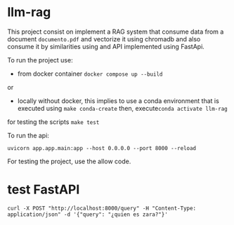 # llm-rag

This project consist on implement a RAG system that consume data from a document `documento.pdf` and vectorize it using
chromadb and also consume it by similarities using and API implemented using FastApi.

To run the project use:

- from docker container 
`docker compose up --build`

or 
- locally without docker, this implies to use a conda environment that is executed using
`make conda-create`
then, execute`conda activate llm-rag`

for testing the scripts
`make test`

To run the api:

`uvicorn app.app.main:app --host 0.0.0.0 --port 8000 --reload`

For testing the project, use the allow code.

# test FastAPI
`curl -X POST "http://localhost:8000/query" -H "Content-Type: application/json" -d '{"query": "¿quien es zara?"}' `

